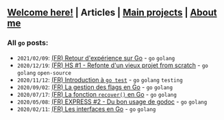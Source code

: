 ## [Welcome here!](index.md) | Articles | [Main projects](projects.md) | [About me](about.md)

### All `go` posts:

- `2021/02/09`: [(FR) Retour d'expérience sur Go](../fr/2021/go.md) - `go` `golang`
- `2020/12/19`: [(FR) HS #1 - Refonte d'un vieux projet from scratch](../fr/2020/piggy.md) - `go` `golang` `open-source`
- `2020/11/12`: [(FR) Introduction à `go test`](../fr/2020/go_test.md) - `go` `golang` `testing`
- `2020/09/02`: [(FR) La gestion des flags en Go](../fr/2020/flag_go.md) - `go` `golang`
- `2020/07/17`: [(FR) La fonction `recover()` en Go](../fr/2020/golang_recover.md) - `go` `golang`
- `2020/05/08`: [(FR) EXPRESS #2 - Du bon usage de godoc](../fr/2020/express2_godoc.md) - `go` `golang`
- `2020/02/11`: [(FR) Les interfaces en Go](../fr/2020/interfaces_go.md) - `go` `golang`

